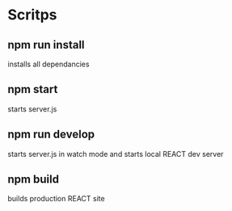 # Scritps

## npm run install

installs all dependancies

## npm start

starts server.js

## npm run develop

starts server.js in watch mode and starts local REACT dev server

## npm build

builds production REACT site
